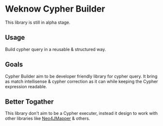 # Weknow Cypher Builder
This library is still in alpha stage.

## Usage
Build cypher query in a reusable & structured way.

## Goals
Cypher Builder aim to be developer friendly library for cypher query.
It bring as match intellisense & cypher correction as it can
while keeping the Cypher expression readable.

## Better Togather
This library don't aim to be a Cypher executer, instead it design to work with other
libraries like [Neo4JMapper](https://github.com/barnardos-au/Neo4jMapper) & others.
